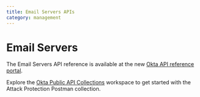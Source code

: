 ```yaml
---
title: Email Servers APIs
category: management
---
```


# Email Servers

The Email Servers API reference is available at the new [Okta API reference portal](https://developer.okta.com/docs/api/openapi/okta-management/management/tag/EmailServer/).

Explore the [Okta Public API Collections](https://www.postman.com/okta-eng/workspace/okta-public-api-collections/overview) workspace to get started with the Attack Protection Postman collection.
